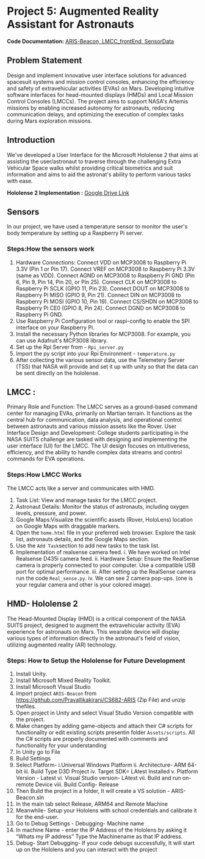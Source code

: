 # Project 5: Augmented Reality Assistant for Astronauts

**Code Documentation:** [ARIS-Beacon, LMCC_frontEnd, SensorData](https://github.com/Pravallikakirani/CS682-ARIS)

## Problem Statement
Design and implement innovative user interface solutions for advanced spacesuit systems and mission control consoles, enhancing the efficiency and safety of extravehicular activities (EVAs) on Mars. 
Developing intuitive software interfaces for head-mounted displays (HMDs) and Local Mission Control Consoles (LMCCs). The project aims to support NASA's Artemis missions by enabling increased autonomy for astronauts, reducing communication delays, and optimizing the execution of complex tasks during Mars exploration missions.

## Introduction
We've developed a User Interface for the Microsoft Hololense 2 that aims at assisting the user/astronaut to traverse through the challenging Extra Vehicular Space walks whilst providing critical biometrics and suit information and aims to aid the astronat's ability to perform various tasks with ease.

**Hololense 2 Implementation :** [Google Drive Link](https://drive.google.com/file/d/1xPKFtks9xE9g1aMP5fWEGNC-l_SsCOZ9/view?usp=sharing)

## Sensors
In our project, we have used a temperature sensor to monitor the user's body temperature by setting up a Raspberry Pi server.

### Steps:How the sensors work
1. Hardware Connections:
Connect VDD on MCP3008 to Raspberry Pi 3.3V (Pin 1 or Pin 17).
Connect VREF on MCP3008 to Raspberry Pi 3.3V (same as VDD).
Connect AGND on MCP3008 to Raspberry Pi GND (Pin 6, Pin 9, Pin 14, Pin 20, or Pin 25).
Connect CLK on MCP3008 to Raspberry Pi SCLK (GPIO 11, Pin 23).
Connect DOUT on MCP3008 to Raspberry Pi MISO (GPIO 9, Pin 21).
Connect DIN on MCP3008 to Raspberry Pi MOSI (GPIO 10, Pin 19).
Connect CS/SHDN on MCP3008 to Raspberry Pi CE0 (GPIO 8, Pin 24).
Connect DGND on MCP3008 to Raspberry Pi GND.
2. Use Raspberry Pi Configuration tool or raspi-config to enable the SPI interface on your Raspberry Pi.
3. Install the necessary Python libraries for MCP3008. For example, you can use Adafruit's MCP3008 library.
4. Set up the Rpi Server from - `Rpi_server.py`
5. Import the py script into your Rpi Environment - `temperature.py`
6. After collecting the various sensor data, use the Telemetery Server (TSS) that NASA will provide and set it up with unity so that the data can be sent directly on the hololense.

## LMCC :
Primary Role and Function:
The LMCC serves as a ground-based command center for managing EVAs, primarily on Martian terrain.
It functions as the central hub for communication, data analysis, and operational control between astronauts and various mission assets like the Rover.
User Interface Design and Development:
College students participating in the NASA SUITS challenge are tasked with designing and implementing the user interface (UI) for the LMCC.
The UI design focuses on intuitiveness, efficiency, and the ability to handle complex data streams and control commands for EVA operations.

### Steps:How LMCC Works
The LMCC acts like a server and communicates with HMD. 
1. Task List: View and manage tasks for the LMCC project.
2. Astronaut Details: Monitor the status of astronauts, including oxygen levels, pressure, and power.
3. Google Maps:Visualize the scientific assets (Rover, HoloLens) location on Google Maps with draggable markers.
4. Open the `home.html` file in your preferred web browser. Explore the task list, astronauts details, and the Google Maps section. 
5. Use the `Add Task`section to add new tasks to the task list. 
6. Implementation of realsense camera feed.
i.  We have worked on Intel Realsense D435i camera feed. 
ii. Hardware Setup: Ensure the RealSense camera is properly connected to your computer. Use a compatible USB port for optimal performance.
iii. After setting up the RealSense camera run the code `Real_sense.py`. 
iv. We can see 2 camera pop-ups. (one is your regular camera and other is your colored image).

## HMD- Hololense 2
The Head-Mounted Display (HMD) is a critical component of the NASA SUITS project, designed to augment the extravehicular activity (EVA) experience for astronauts on Mars. This wearable device will display various types of information directly in the astronaut's field of vision, utilizing augmented reality (AR) technology.

### Steps: How to Setup the Hololense for Future Development
1. Install Unity.
2. Install Microsoft Mixed Reality Toolkit.
3. Install Microsoft Visual Studio
4. Import project `ARIS-Beacon` from https://github.com/Pravallikakirani/CS682-ARIS (Zip File)
and unzip thefiles.
5. Open project in Unity and select Visual Studio Version compatible with the project.
6. Make changes by adding game-objects and attach their C# scripts for functionality or edit existing scripts presentin folder `Assets/scripts`. All the C# scripts are properly documented with comments and functionality for your understanding
7. In Unity go to File
8. Build Settings
9. Select Platform- i.Universal Windows Platform
ii.  Architecture- ARM 64-bit
iii.  Build Type D3D Project
iv.  Target SDK= LAtest Installed
v.  Platform Version - Latest
vi. Visual Studio version- LAtest
vii. Build and run on- remote Device
viii. Build Config- Release
10. Then Build the project in a folder, It will create a VS solution - ARIS-Beacon.sln
11. In the main tab select Release, ARM64 and Remote Machine
12. Meanwhile- Setup your Hololens with school credentials and calibrate it for the end-user.
13. Go to Debug Settings - Debugging- Machine name
14. In machine Name - enter the IP Address of the Hololens by asking it “Whats my IP address”
Type the Machinename as that IP address.
15. Debug- Start Debugging- If your code debugs successfully, It will start up on the Hololens and you can interact with the project


